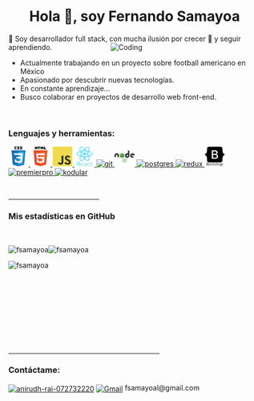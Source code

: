 <h1 align="center">Hola 👋, soy Fernando Samayoa</h1>





🌱 Soy desarrollador full stack, con mucha ilusión por crecer 🌳 y seguir aprendiendo.
<img align="right" alt="Coding" width="300" src="https://github.com/7oSkaaa/7oSkaaa/blob/main/Images/Right_Side.gif?raw=true">


- Actualmente trabajando en un proyecto sobre football americano en México
- Apasionado por descubrir nuevas tecnologías.
- En constante aprendizaje...
- Busco colaborar en proyectos de desarrollo web front-end.
  


<br>
<h3 align="left">Lenguajes y herramientas:</h3>
<p align="left"> 
  <a href="https://www.w3schools.com/css/" target="_blank" rel="noreferrer"> <img src="https://raw.githubusercontent.com/devicons/devicon/master/icons/css3/css3-original-wordmark.svg" alt="css3" width="40" height="40"/> </a> 
  <a href="https://www.w3.org/html/" target="_blank" rel="noreferrer"> <img src="https://raw.githubusercontent.com/devicons/devicon/master/icons/html5/html5-original-wordmark.svg" alt="html5" width="40" height="40"/> </a> 
  <a href="https://developer.mozilla.org/en-US/docs/Web/JavaScript" target="_blank" rel="noreferrer"> <img src="https://raw.githubusercontent.com/devicons/devicon/master/icons/javascript/javascript-original.svg" alt="javascript" width="40" height="40"/> </a> 
  <a href="https://reactjs.org/" target="_blank" rel="noreferrer"> <img src="https://raw.githubusercontent.com/devicons/devicon/master/icons/react/react-original-wordmark.svg" alt="react" width="40" height="40"/>  
  <a href="https://git-scm.com/" target="_blank" rel="noreferrer"> <img src="https://www.vectorlogo.zone/logos/git-scm/git-scm-icon.svg" alt="git" width="40" height="40"/> </a> 
  <a href="https://nodejs.org" target="_blank" rel="noreferrer"> <img src="https://raw.githubusercontent.com/devicons/devicon/master/icons/nodejs/nodejs-original-wordmark.svg" alt="nodejs" width="40" height="40"/> </a> 
  <a href="https://www.postgresql.org/" target="_blank" rel="noreferrer"> <img src="https://www.postgresql.org/media/img/about/press/elephant.png" alt="postgres" width="40" height="40"/> </a> 
  <a href="https://redux.js.org/" target="_blank" rel="noreferrer"> <img src="https://redux.js.org/img/redux.svg" alt="redux" width="40" height="40"/> </a> 
  <a href="https://getbootstrap.com" target="_blank" rel="noreferrer"> <img src="https://raw.githubusercontent.com/devicons/devicon/master/icons/bootstrap/bootstrap-plain-wordmark.svg" alt="bootstrap" width="40" height="40"/> </a> 
  <a href="https://www.adobe.com/mx/products/premiere.html" target="_blank" rel="noreferrer"> <img src="https://www.adobe.com/content/dam/acom/one-console/icons_rebrand/pr_appicon.svg" alt="premierpro" width="40" height="40"/> </a> 
  <a href="https://www.kodular.io/" target="_blank" rel="noreferrer"> <img src="https://assets.kodular.io/images/logo/inverted/512x512.png" alt="kodular" width="40" height="40"/> </a> 
    </p>
  <br>


<hr width="36%" >

<h3>Mis estadísticas en GitHub</h3>

<br>
<p><img align="left" src="https://github-readme-stats.vercel.app/api?username=fsamayoa&show_icons=true&theme=dark&locale=en" alt="fsamayoa" /></p>
<p><img align="rigth" src="https://github-readme-stats.vercel.app/api/top-langs?username=fsamayoa&show_icons=true&theme=dark&locale=en&layout=compact" alt="fsamayoa" /></p>
<p><img align="left" src="https://github-readme-streak-stats.herokuapp.com/?user=FSamayoa&theme=dark" alt="fsamayoa" /></p>
<br><br><br><br><br><br><br><br><br><br>
<hr width="60%" >
<h3 align="left">Contáctame:</h3>
<p align="left">
<a href="https://www.linkedin.com/in/fernando-samayoa-01116964/" target="blank"><img align="center" src="https://raw.githubusercontent.com/rahuldkjain/github-profile-readme-generator/master/src/images/icons/Social/linked-in-alt.svg" alt="anirudh-rai-072732220" height="30" width="40" /></a>
<a href="mailto:fsamayoal@gmail.com" target="blank"><img align="center" src="https://ssl.gstatic.com/ui/v1/icons/mail/rfr/logo_gmail_lockup_dark_1x_r5.png" alt="Gmail" height="30" /></a>
  fsamayoal@gmail.com
</p>


